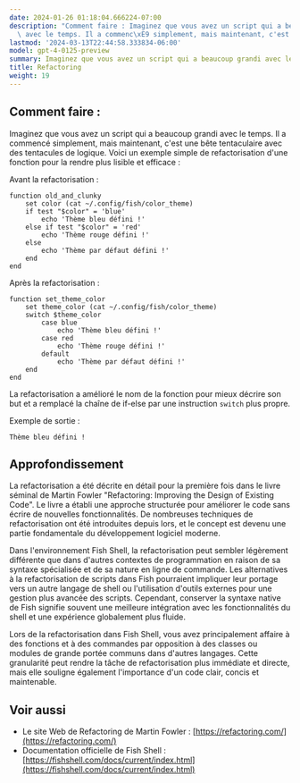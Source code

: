 ```yaml
---
date: 2024-01-26 01:18:04.666224-07:00
description: "Comment faire : Imaginez que vous avez un script qui a beaucoup grandi\
  \ avec le temps. Il a commenc\xE9 simplement, mais maintenant, c'est une b\xEAte\u2026"
lastmod: '2024-03-13T22:44:58.333834-06:00'
model: gpt-4-0125-preview
summary: Imaginez que vous avez un script qui a beaucoup grandi avec le temps.
title: Refactoring
weight: 19
---
```


## Comment faire :
Imaginez que vous avez un script qui a beaucoup grandi avec le temps. Il a commencé simplement, mais maintenant, c'est une bête tentaculaire avec des tentacules de logique. Voici un exemple simple de refactorisation d'une fonction pour la rendre plus lisible et efficace :

Avant la refactorisation :
```fish
function old_and_clunky
    set color (cat ~/.config/fish/color_theme)
    if test "$color" = 'blue'
        echo 'Thème bleu défini !'
    else if test "$color" = 'red'
        echo 'Thème rouge défini !'
    else
        echo 'Thème par défaut défini !'
    end
end
```

Après la refactorisation :
```fish
function set_theme_color
    set theme_color (cat ~/.config/fish/color_theme)
    switch $theme_color
        case blue
            echo 'Thème bleu défini !'
        case red
            echo 'Thème rouge défini !'
        default
            echo 'Thème par défaut défini !'
    end
end
```
La refactorisation a amélioré le nom de la fonction pour mieux décrire son but et a remplacé la chaîne de if-else par une instruction `switch` plus propre.

Exemple de sortie :
```
Thème bleu défini !
```

## Approfondissement
La refactorisation a été décrite en détail pour la première fois dans le livre séminal de Martin Fowler "Refactoring: Improving the Design of Existing Code". Le livre a établi une approche structurée pour améliorer le code sans écrire de nouvelles fonctionnalités. De nombreuses techniques de refactorisation ont été introduites depuis lors, et le concept est devenu une partie fondamentale du développement logiciel moderne.

Dans l'environnement Fish Shell, la refactorisation peut sembler légèrement différente que dans d'autres contextes de programmation en raison de sa syntaxe spécialisée et de sa nature en ligne de commande. Les alternatives à la refactorisation de scripts dans Fish pourraient impliquer leur portage vers un autre langage de shell ou l'utilisation d'outils externes pour une gestion plus avancée des scripts. Cependant, conserver la syntaxe native de Fish signifie souvent une meilleure intégration avec les fonctionnalités du shell et une expérience globalement plus fluide.

Lors de la refactorisation dans Fish Shell, vous avez principalement affaire à des fonctions et à des commandes par opposition à des classes ou modules de grande portée communs dans d'autres langages. Cette granularité peut rendre la tâche de refactorisation plus immédiate et directe, mais elle souligne également l'importance d'un code clair, concis et maintenable.

## Voir aussi
- Le site Web de Refactoring de Martin Fowler : [https://refactoring.com/](https://refactoring.com/)
- Documentation officielle de Fish Shell : [https://fishshell.com/docs/current/index.html](https://fishshell.com/docs/current/index.html)
